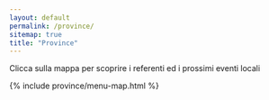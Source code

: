 ```yaml
---
layout: default
permalink: /province/
sitemap: true
title: "Province"
---
```

<p class="text-center">
    Clicca sulla mappa per scoprire i referenti ed i prossimi eventi locali
</p>

{% include province/menu-map.html %}